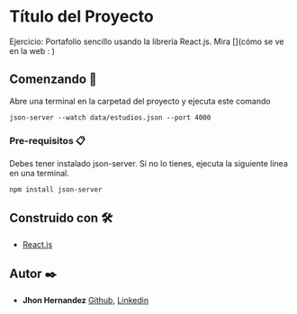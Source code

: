 
# Título del Proyecto

Ejercicio: Portafolio sencillo usando la librería React.js. Mira [](cómo se ve en la web : )


## Comenzando 🚀

Abre una terminal en la carpetad del proyecto y ejecuta este comando

```
json-server --watch data/estudios.json --port 4000
```


### Pre-requisitos 📋

Debes tener instalado json-server. Si no lo tienes, ejecuta la siguiente linea en una terminal.

```
npm install json-server
```

## Construido con 🛠️

* [React.js](https://es.reactjs.org/)

## Autor ✒️


* **Jhon Hernandez**  [Github](https://github.com/Jhon-H), [Linkedin](https://www.linkedin.com/in/jhon-h)

